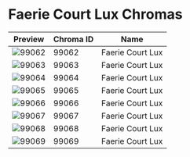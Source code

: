 # Faerie Court Lux Chromas

| Preview | Chroma ID | Name |
|---------|-----------|------|
| ![99062](https://raw.communitydragon.org/latest/plugins/rcp-be-lol-game-data/global/default/v1/champion-chroma-images/99/99062.png) | 99062 | Faerie Court Lux |
| ![99063](https://raw.communitydragon.org/latest/plugins/rcp-be-lol-game-data/global/default/v1/champion-chroma-images/99/99063.png) | 99063 | Faerie Court Lux |
| ![99064](https://raw.communitydragon.org/latest/plugins/rcp-be-lol-game-data/global/default/v1/champion-chroma-images/99/99064.png) | 99064 | Faerie Court Lux |
| ![99065](https://raw.communitydragon.org/latest/plugins/rcp-be-lol-game-data/global/default/v1/champion-chroma-images/99/99065.png) | 99065 | Faerie Court Lux |
| ![99066](https://raw.communitydragon.org/latest/plugins/rcp-be-lol-game-data/global/default/v1/champion-chroma-images/99/99066.png) | 99066 | Faerie Court Lux |
| ![99067](https://raw.communitydragon.org/latest/plugins/rcp-be-lol-game-data/global/default/v1/champion-chroma-images/99/99067.png) | 99067 | Faerie Court Lux |
| ![99068](https://raw.communitydragon.org/latest/plugins/rcp-be-lol-game-data/global/default/v1/champion-chroma-images/99/99068.png) | 99068 | Faerie Court Lux |
| ![99069](https://raw.communitydragon.org/latest/plugins/rcp-be-lol-game-data/global/default/v1/champion-chroma-images/99/99069.png) | 99069 | Faerie Court Lux |